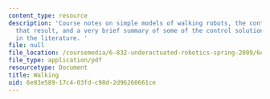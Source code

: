 ```yaml
---
content_type: resource
description: 'Course notes on simple models of walking robots, the control problems
  that result, and a very brief summary of some of the control solutions described
  in the literature. '
file: null
file_location: /coursemedia/6-832-underactuated-robotics-spring-2009/6e83e58917c403fdc98d2d96260661ce_MIT6_832s09_read_ch05.pdf
file_type: application/pdf
resourcetype: Document
title: Walking
uid: 6e83e589-17c4-03fd-c98d-2d96260661ce
---
```

